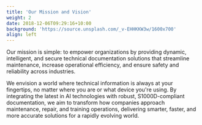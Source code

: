```yaml
---
title: 'Our Mission and Vision'
weight: 2
date: 2018-12-06T09:29:16+10:00
background: 'https://source.unsplash.com/_v-EHHKKW3w/1600x700'
align: left
---
```


Our mission is simple: to empower organizations by providing dynamic, intelligent, and secure technical documentation solutions that streamline maintenance, increase operational efficiency, and ensure safety and reliability across industries.


We envision a world where technical information is always at your fingertips, no matter where you are or what device you're using. By integrating the latest in AI technologies with robust, S1000D-compliant documentation, we aim to transform how companies approach maintenance, repair, and training operations, delivering smarter, faster, and more accurate solutions for a rapidly evolving world.


